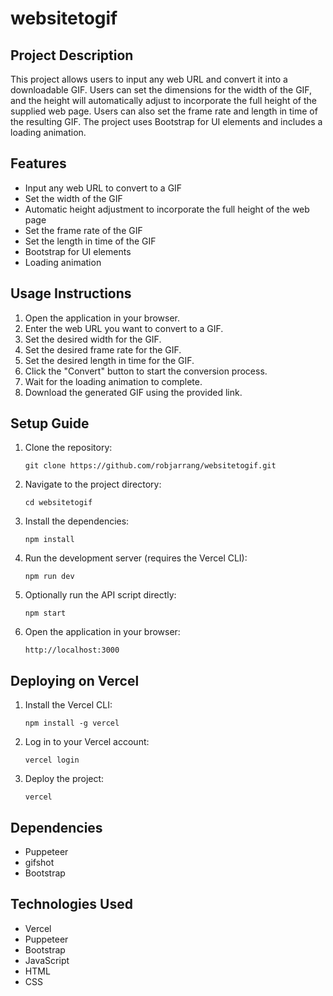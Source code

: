 # websitetogif

## Project Description

This project allows users to input any web URL and convert it into a downloadable GIF. Users can set the dimensions for the width of the GIF, and the height will automatically adjust to incorporate the full height of the supplied web page. Users can also set the frame rate and length in time of the resulting GIF. The project uses Bootstrap for UI elements and includes a loading animation.

## Features

- Input any web URL to convert to a GIF
- Set the width of the GIF
- Automatic height adjustment to incorporate the full height of the web page
- Set the frame rate of the GIF
- Set the length in time of the GIF
- Bootstrap for UI elements
- Loading animation

## Usage Instructions

1. Open the application in your browser.
2. Enter the web URL you want to convert to a GIF.
3. Set the desired width for the GIF.
4. Set the desired frame rate for the GIF.
5. Set the desired length in time for the GIF.
6. Click the "Convert" button to start the conversion process.
7. Wait for the loading animation to complete.
8. Download the generated GIF using the provided link.

## Setup Guide

1. Clone the repository:
   ```
   git clone https://github.com/robjarrang/websitetogif.git
   ```
2. Navigate to the project directory:
   ```
   cd websitetogif
   ```
3. Install the dependencies:
   ```
   npm install
   ```
4. Run the development server (requires the Vercel CLI):
   ```
   npm run dev
   ```
5. Optionally run the API script directly:
   ```
   npm start
   ```
6. Open the application in your browser:
   ```
   http://localhost:3000
   ```

## Deploying on Vercel

1. Install the Vercel CLI:
   ```
   npm install -g vercel
   ```
2. Log in to your Vercel account:
   ```
   vercel login
   ```
3. Deploy the project:
   ```
   vercel
   ```

## Dependencies

- Puppeteer
- gifshot
- Bootstrap

## Technologies Used

- Vercel
- Puppeteer
- Bootstrap
- JavaScript
- HTML
- CSS
